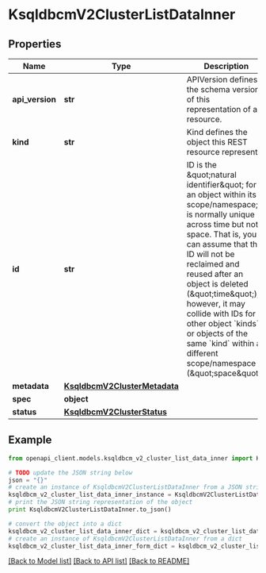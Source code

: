 # KsqldbcmV2ClusterListDataInner


## Properties
Name | Type | Description | Notes
------------ | ------------- | ------------- | -------------
**api_version** | **str** | APIVersion defines the schema version of this representation of a resource. | [optional] [readonly] 
**kind** | **str** | Kind defines the object this REST resource represents. | [optional] [readonly] 
**id** | **str** | ID is the \&quot;natural identifier\&quot; for an object within its scope/namespace; it is normally unique across time but not space. That is, you can assume that the ID will not be reclaimed and reused after an object is deleted (\&quot;time\&quot;); however, it may collide with IDs for other object &#x60;kinds&#x60; or objects of the same &#x60;kind&#x60; within a different scope/namespace (\&quot;space\&quot;). | [readonly] 
**metadata** | [**KsqldbcmV2ClusterMetadata**](KsqldbcmV2ClusterMetadata.md) |  | 
**spec** | **object** |  | 
**status** | [**KsqldbcmV2ClusterStatus**](KsqldbcmV2ClusterStatus.md) |  | 

## Example

```python
from openapi_client.models.ksqldbcm_v2_cluster_list_data_inner import KsqldbcmV2ClusterListDataInner

# TODO update the JSON string below
json = "{}"
# create an instance of KsqldbcmV2ClusterListDataInner from a JSON string
ksqldbcm_v2_cluster_list_data_inner_instance = KsqldbcmV2ClusterListDataInner.from_json(json)
# print the JSON string representation of the object
print KsqldbcmV2ClusterListDataInner.to_json()

# convert the object into a dict
ksqldbcm_v2_cluster_list_data_inner_dict = ksqldbcm_v2_cluster_list_data_inner_instance.to_dict()
# create an instance of KsqldbcmV2ClusterListDataInner from a dict
ksqldbcm_v2_cluster_list_data_inner_form_dict = ksqldbcm_v2_cluster_list_data_inner.from_dict(ksqldbcm_v2_cluster_list_data_inner_dict)
```
[[Back to Model list]](../ccloud/README.md#documentation-for-models) [[Back to API list]](../ccloud/README.md#documentation-for-api-endpoints) [[Back to README]](../ccloud/README.md)


